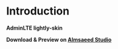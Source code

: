 Introduction
============

**AdminLTE lightly-skin**


**Download & Preview on [Almsaeed Studio](https://almsaeedstudio.com)**
